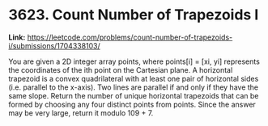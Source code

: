 # 3623. Count Number of Trapezoids I

**Link:** https://leetcode.com/problems/count-number-of-trapezoids-i/submissions/1704338103/

You are given a 2D integer array points, where points[i] = [xi, yi] represents the coordinates of the ith point on the Cartesian plane. A horizontal trapezoid is a convex quadrilateral with at least one pair of horizontal sides (i.e. parallel to the x-axis). Two lines are parallel if and only if they have the same slope. Return the  number of unique horizontal trapezoids that can be formed by choosing any four distinct points from points. Since the answer may be very large, return it modulo 109 + 7.

